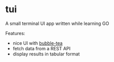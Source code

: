 # tui

A small terminal UI app written while learning GO

Features:

- nice UI with [bubble-tea](https://github.com/charmbracelet/bubbletea)
- fetch data from a REST API
- display results in tabular format
